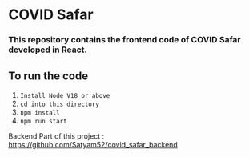 # COVID Safar

### This repository contains the frontend code of COVID Safar developed in React.

## To run the code
1. `Install Node V18 or above`
2. `cd into this directory`
3. `npm install`
4. `npm run start`


Backend Part of this project : https://github.com/Satyam52/covid_safar_backend
